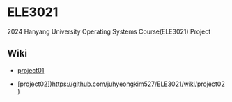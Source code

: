 # ELE3021
2024 Hanyang University Operating Systems Course(ELE3021) Project

## Wiki

- [project01](https://github.com/juhyeongkim527/ELE3021/wiki/project01)

- [project02])https://github.com/juhyeongkim527/ELE3021/wiki/project02)
